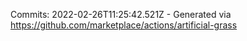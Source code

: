 Commits: 2022-02-26T11:25:42.521Z - Generated via https://github.com/marketplace/actions/artificial-grass
<br>
